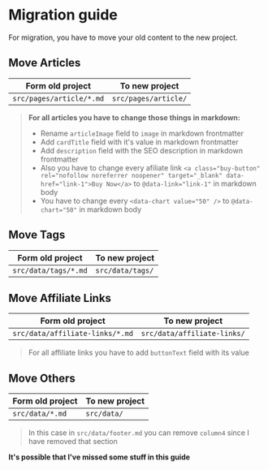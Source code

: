 # Migration guide

For migration, you have to move your old content to the new project.

## Move Articles

| Form old project         | To new project       |
| ------------------------ | -------------------- |
| `src/pages/article/*.md` | `src/pages/article/` |

> **For all articles you have to change those things in markdown:**
> - Rename `articleImage` field to `image` in markdown frontmatter
> - Add `cardTitle` field with it's value in markdown frontmatter
> - Add `description` field with the SEO description in markdown frontmatter
> - Also you have to change every afiliate link `<a class="buy-button" rel="nofollow noreferrer noopener" target="_blank" data-href="link-1">Buy Now</a>` to `@data-link="link-1"` in markdown body
> - You have to change every `<data-chart value="50" />` to `@data-chart="50"` in markdown body

## Move Tags

| Form old project     | To new project   |
| -------------------- | ---------------- |
| `src/data/tags/*.md` | `src/data/tags/` |

## Move Affiliate Links

| Form old project                | To new project              |
| ------------------------------- | --------------------------- |
| `src/data/affiliate-links/*.md` | `src/data/affiliate-links/` |

> For all affiliate links you have to add `buttonText` field with its value

## Move Others

| Form old project | To new project |
| ---------------- | -------------- |
| `src/data/*.md`  | `src/data/`    |

> In this case in `src/data/footer.md` you can remove `column4` since I have removed that section

**It's possible that I've missed some stuff in this guide**